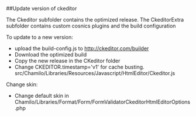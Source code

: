 ##Update version of ckeditor

The Ckeditor subfolder contains the optimized release.
The CkeditorExtra subfolder contains custom cosnics plugins and the build configuration

To update to a new version:
* upload the build-config.js to http://ckeditor.com/builder
* Download the optimized build
* Copy the new release in the CKeditor folder
* Change CKEDITOR.timestamp='v1' for cache busting. src/Chamilo/Libraries/Resources/Javascript/HtmlEditor/Ckeditor.js

Change skin:
* Change default skin in Chamilo/Libraries/Format/Form/FormValidatorCkeditorHtmlEditorOptions.php
